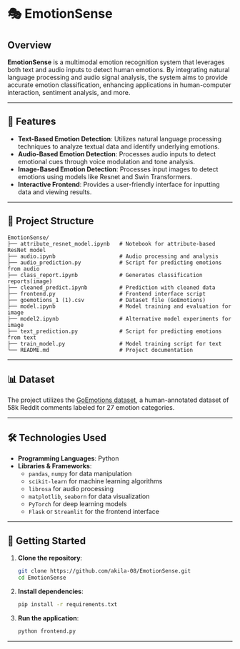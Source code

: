 # 🎭 EmotionSense

## Overview

**EmotionSense** is a multimodal emotion recognition system that leverages both text and audio inputs to detect human emotions. By integrating natural language processing and audio signal analysis, the system aims to provide accurate emotion classification, enhancing applications in human-computer interaction, sentiment analysis, and more.

---

## 🧠 Features

- **Text-Based Emotion Detection**: Utilizes natural language processing techniques to analyze textual data and identify underlying emotions.
- **Audio-Based Emotion Detection**: Processes audio inputs to detect emotional cues through voice modulation and tone analysis.
-  **Image-Based Emotion Detection**: Processes input images to detect emotions using models like Resnet and Swin Transformers.
- **Interactive Frontend**: Provides a user-friendly interface for inputting data and viewing results.

---

## 📁 Project Structure

```
EmotionSense/
├── attribute_resnet_model.ipynb   # Notebook for attribute-based ResNet model
├── audio.ipynb                    # Audio processing and analysis
├── audio_prediction.py            # Script for predicting emotions from audio
├── class_report.ipynb             # Generates classification reports(image)
├── cleaned_predict.ipynb          # Prediction with cleaned data
├── frontend.py                    # Frontend interface script
├── goemotions_1 (1).csv           # Dataset file (GoEmotions)
├── model.ipynb                    # Model training and evaluation for image
├── model2.ipynb                   # Alternative model experiments for image
├── text_prediction.py             # Script for predicting emotions from text
├── train_model.py                 # Model training script for text
└── README.md                      # Project documentation
```

---

## 📊 Dataset

The project utilizes the [GoEmotions dataset](https://github.com/google-research/google-research/tree/master/goemotions), a human-annotated dataset of 58k Reddit comments labeled for 27 emotion categories.

---

## 🛠️ Technologies Used

- **Programming Languages**: Python
- **Libraries & Frameworks**:
  - `pandas`, `numpy` for data manipulation
  - `scikit-learn` for machine learning algorithms
  - `librosa` for audio processing
  - `matplotlib`, `seaborn` for data visualization
  - `PyTorch` for deep learning models
  - `Flask` or `Streamlit` for the frontend interface

---

## 🚀 Getting Started

1. **Clone the repository**:
   ```bash
   git clone https://github.com/akila-08/EmotionSense.git
   cd EmotionSense
   ```

2. **Install dependencies**:
   ```bash
   pip install -r requirements.txt
   ```

3. **Run the application**:
   ```bash
   python frontend.py
   ```

---

